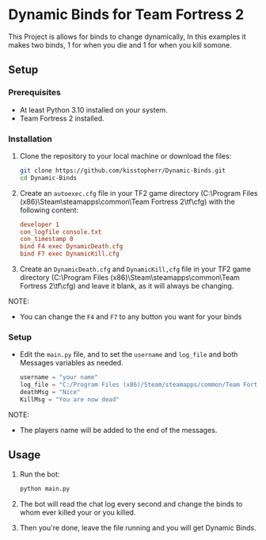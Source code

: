 # Dynamic Binds for Team Fortress 2

This Project is allows for binds to change dynamically, In this examples it makes two binds, 1 for when you die and 1 for when you kill somone. 

## Setup

### Prerequisites

- At least Python 3.10 installed on your system.
- Team Fortress 2 installed.

### Installation

1. Clone the repository to your local machine or download the files:

    ```sh
    git clone https://github.com/kisstopherr/Dynamic-Binds.git
    cd Dynamic-Binds
    ```

2. Create an `autoexec.cfg` file in your TF2 game directory (C:\Program Files (x86)\Steam\steamapps\common\Team Fortress 2\tf\cfg) with the following content:
   
    ```cfg
    developer 1
    con_logfile console.txt
    con_timestamp 0
    bind F4 exec DynamicDeath.cfg
    bind F7 exec DynamicKill.cfg
    ``` 

4. Create an `DynamicDeath.cfg` and `DynamicKill,cfg` file in your TF2 game directory (C:\Program Files (x86)\Steam\steamapps\common\Team Fortress 2\tf\cfg) and leave it blank, as it will always be changing.

NOTE:

- You can change the `F4` and `F7` to any button you want for your binds

### Setup

- Edit the `main.py` file, and to set the `username` and `log_file` and both Messages variables as needed.

    ```python
    username = "your name"
    log_file = "C:/Program Files (x86)/Steam/steamapps/common/Team Fortress 2/tf/console_chatlog.txt"
    deathMsg = "Nice"
    KillMsg = "You are now dead"
    ```
    
NOTE:

- The players name will be added to the end of the messages.


## Usage

1. Run the bot:

    ```sh
    python main.py
    ```

2. The bot will read the chat log every second and change the binds to whom ever killed your or you killed.

3. Then you're done, leave the file running and you will get Dynamic Binds. 
